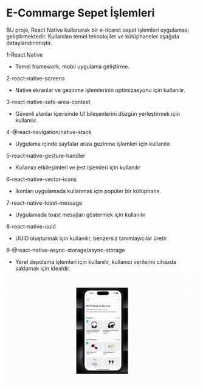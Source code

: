 # E-Commarge Sepet İşlemleri

BU proje, React Native kullanarak bir e-ticaret sepet işlemleri uygulaması geliştirmektedir. Kullanılan temel teknolojiler ve kütüphaneler aşağıda detaylandırılmıştır.

1-React Native
- Temel framework, mobil uygulama geliştirme.

2-react-native-screens
- Native ekranlar ve gezinme işlemlerinin optimizasyonu için kullanılır.

3-react-native-safe-area-context
- Güvenli alanlar içerisinde UI bileşenlerini düzgün yerleştirmek için kullanılır.

4-@react-navigation/native-stack
- Uygulama içinde sayfalar arası gezinme işlemleri için kullanılır.

5-react-native-gesture-handler
- Kullanıcı etkileşimleri ve jest işlemleri için kullanılır

6-react-native-vector-icons
- İkonları uygulamada kullanmak için popüler bir kütüphane.

7-react-native-toast-message
- Uygulamada toast mesajları göstermek için kullanılır

8-react-native-uuid
- UUID oluşturmak için kullanılır, benzersiz tanımlayıcılar üretir

9-@react-native-async-storage/async-storage
- Yerel depolama işlemleri için kullanılır, kullanıcı verilerini cihazda saklamak için idealdir.

<img src='screen.gif' />